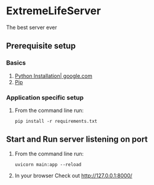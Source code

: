 # ExtremeLifeServer

The best server ever

## Prerequisite setup
### Basics
1. [Python Installation| google.com](https://www.python.org/downloads/)
2. [Pip](https://docs.python.org/3/installing/index.html)

### Application specific setup
1. From the command line run:

    `pip install -r requirements.txt`

## Start and Run server listening on port
1. From the command line run:

    `uvicorn main:app --reload`


2. In your browser Check out http://127.0.0.1:8000/
